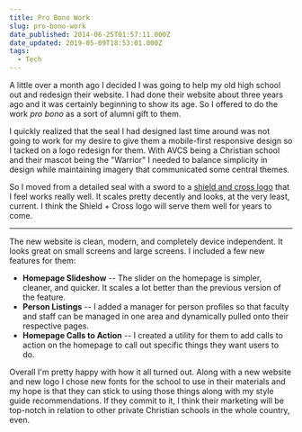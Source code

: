 ```yaml
---
title: Pro Bono Work
slug: pro-bono-work
date_published: 2014-06-25T01:57:11.000Z
date_updated: 2019-05-09T18:53:01.000Z
tags:
  - Tech
---
```


A little over a month ago I decided I was going to help my old high school out and redesign their website. I had done their website about three years ago and it was certainly beginning to show its age. So I offered to do the work *pro bono* as a sort of alumni gift to them.

I quickly realized that the seal I had designed last time around was not going to work for my desire to give them a mobile-first responsive design so I tacked on a logo redesign for them. With AVCS being a Christian school and their mascot being the "Warrior" I needed to balance simplicity in design while maintaining imagery that communicated some central themes.

So I moved from a detailed seal with a sword to a [shield and cross logo](http://d.pr/i/sAAI/4rkkU72E) that I feel works really well. It scales pretty decently and looks, at the very least, current. I think the Shield + Cross logo will serve them well for years to come.

---

The new website is clean, modern, and completely device independent. It looks great on small screens and large screens. I included a few new features for them:

- **Homepage Slideshow** -- The slider on the homepage is simpler, cleaner, and quicker. It scales a lot better than the previous version of the feature.
- **Person Listings** -- I added a manager for person profiles so that faculty and staff can be managed in one area and dynamically pulled onto their respective pages.
- **Homepage Calls to Action** -- I created a utility for them to add calls to action on the homepage to call out specific things they want users to do.

Overall I'm pretty happy with how it all turned out. Along with a new website and new logo I chose new fonts for the school to use in their materials and my hope is that they can stick to using those things along with my style guide recommendations. If they commit to it, I think their marketing will be top-notch in relation to other private Christian schools in the whole country, even.
